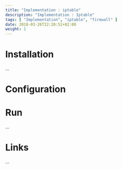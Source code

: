 ```yaml
---
title: "Implementation : iptable"
description: "Implementation : Iptable"
tags: [ "Implementation", "iptable", "firewall" ]
date: 2018-03-26T22:20:51+02:00
weight: 1
---
```

# Installation

...

# Configuration

# Run

...

# Links

...